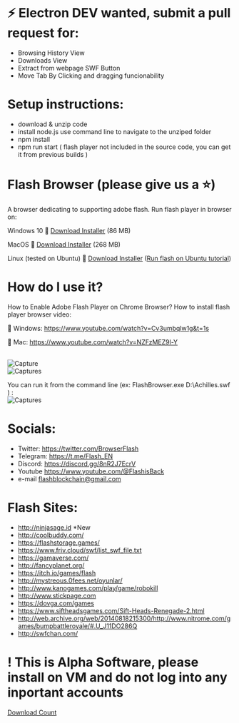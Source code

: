 # ⚡ Electron DEV wanted, submit a pull request for:
 - Browsing History View
 - Downloads View
 - Extract from webpage SWF Button
 - Move Tab By Clicking and dragging funcionability

# Setup instructions:
 - download & unzip code
 - install node.js use command line to navigate to the unziped folder 
 - npm install 
 - npm run start
 ( flash player not included in the source code, you can get it from previous builds )
 

# Flash Browser  (please give us a :star:)
A browser dedicating to supporting adobe flash. 
Run flash player in browser on:
 
Windows 10
:link: [Download Installer](https://github.com/radubirsan/FlashBrowser/releases) (86 MB) 

MacOS
:link: [Download Installer](https://github.com/radubirsan/FlashBrowser/releases/tag/v0.2) (268 MB) 

Linux (tested on Ubuntu)
:link: [Download Installer](https://github.com/radubirsan/FlashBrowser/releases/tag/v0.01) ([Run flash on Ubuntu tutorial](https://flash.pm/2021/09/23/run-flash-player-on-linux-ubuntu-with-flashbrowser-in-14-steps/)) 

# How do I use it?
How to Enable Adobe Flash Player on Chrome Browser?
How to install flash player browser video:

:movie_camera: Windows:
https://www.youtube.com/watch?v=Cv3umbqlw1g&t=1s

:movie_camera: Mac:
https://www.youtube.com/watch?v=NZFzMEZ9l-Y

<br/>![Capture](https://wethegeek.com/wp-content/uploads/2021/07/Adobe-Flash-Player.png)
<br/>![Captures](https://images-na.ssl-images-amazon.com/images/I/A1p%2BBYQK5BL.png)

You can run it from the command line (ex: FlashBrowser.exe D:\\Achilles.swf ) :
<br/>![Captures](https://flash.pm/Capture.JPG)


# Socials:
- Twitter: https://twitter.com/BrowserFlash
- Telegram: https://t.me/Flash_EN
- Discord: https://discord.gg/8nR2J7EcrV
- Youtube https://www.youtube.com/@FlashisBack
- e-mail flashblockchain@gmail.com

# Flash Sites:
- http://ninjasage.id *New
- http://coolbuddy.com/
- https://flashstorage.games/
- https://www.friv.cloud/swf/list_swf_file.txt
- https://gamaverse.com/
- http://fancyplanet.org/ </br>
- https://itch.io/games/flash <br/>
- http://mystreous.0fees.net/oyunlar/ <br/>
- http://www.kanogames.com/play/game/robokill <br/>
- http://www.stickpage.com  <br/>
- https://dovga.com/games <br/>
- https://www.siftheadsgames.com/Sift-Heads-Renegade-2.html <br/>
- http://web.archive.org/web/20140818215300/http://www.nitrome.com/games/bumpbattleroyale/#.U_J11DO286Q <br/>
- http://swfchan.com/ <br/>


# ! This is Alpha Software, please install on VM and do not log into any inportant accounts
[Download Count](https://hanadigital.github.io/grev/?user=radubirsan&repo=FlashBrowser2)

